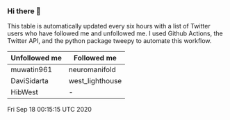 ### Hi there 👋

This table is automatically updated every six hours with a list of Twitter users who have followed me and unfollowed me. I used Github Actions, the Twitter API, and the python package tweepy to automate this workflow.

| Unfollowed me |  Followed me |
| --- | --- |
|muwatin961|neuromanifold|
|DaviSidarta|west_lighthouse|
|HibWest|-|
Fri Sep 18 00:15:15 UTC 2020
